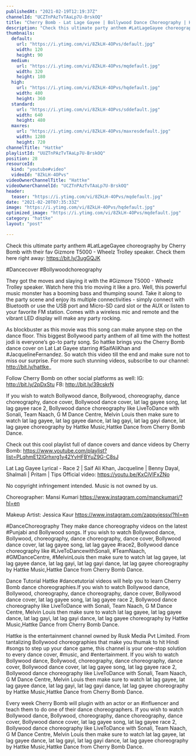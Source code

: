 ```yaml
---
publishedAt: "2021-02-19T12:19:37Z"
channelId: "UCZTnPAzTvTAaLp7U-BrskOQ"
title: "Cherry Bomb - Lat Lage Gayee | Bollywood Dance Choreography | Hattke"
description: "Check this ultimate party anthem #LatLageGayee choreography by Cherry Bomb with their fav Gizmore T5000 - Wheelz Trolley speaker. Check them here right away: https://bit.ly/3ugGQJK  \n\n#Dancecover #Bollywoodchoreography\n\nThey got the moves and slaying it with the #Gizmore T5000 - Wheelz Trolley speaker. Watch here this trio moving it like a pro. Well, this powerful music monster has a booming bass and thumping sound. Take it along to the party scene and enjoy its multiple connectivities - simply connect with Bluetooth or use the USB port and Micro-SD card slot or the AUX or listen to your favorite FM station. Comes with a wireless mic and remote and the vibrant LED display will make any party rocking. \n\nAs blockbuster as this movie was this song can make anyone step on the dance floor. This biggest Bollywood party anthem of all time with the hottest jodi is everyone’s go-to party song. So hattke brings you the Cherry Bomb dance cover on Lat Lat Gayee starring #SaifAliKhan and #JacquelineFernandez. \nSo watch this video till the end and make sure not to miss our surprise. For more such stunning videos, subscribe to our channel: http://bit.ly/hattke_\n\nFollow Cherry Bomb on other social platforms as well: \nIG: http://bit.ly/2pDxStu\nFB: http://bit.ly/39cskrN\n\nIf you wish to watch Bollywood dance, Bollywood, choreography, dance choreography, dance cover, Bollywood dance cover, lat lag gayee song, lat lag gayee race 2, Bollywood dance choreography like LiveToDance with Sonali, Team Naach, G M Dance Centre, Melvin Louis then make sure to watch lat lag gayee, lat lag gayee dance, lat lag gayi, lat lag gayi dance, lat lag gayee choreography by Hattke Music,Hattke Dance from Cherry Bomb Dance.\n\nCheck out this cool playlist full of dance covers and dance videos by Cherry Bomb: https://www.youtube.com/playlist?list=PLqhmE12IGrhxrg1y42YvHFBYuZ9G-C8sJ\n\n\nLat Lag Gayee Lyrical - Race 2 | Saif Ali Khan, Jacqueline | Benny Dayal, Shalmali | Pritam | Tips\nOfficial video: https://youtu.be/KxCjVIFxZNo\n\n\nNo copyright infringement intended. Music is not owned by us.\n\nChoreographer: Mansi Kumari\nhttps://www.instagram.com/manckumari/?hl=en\n\nMakeup Artist: Jessica Kaur \nhttps://www.instagram.com/zappyjessy/?hl=en\n\n#DanceChoreography\nThey make dance choreography videos on the latest #Punjabi and Bollywood songs. If you wish to watch Bollywood dance, Bollywood, choreography, dance choreography, dance cover, Bollywood dance cover, lat lag gayee song, lat lag gayee #race2, Bollywood dance choreography like #LiveToDancewithSonali, #TeamNaach, #GMDanceCentre, #MelvinLouis then make sure to watch lat lag gayee, lat lag gayee dance, lat lag gayi, lat lag gayi dance, lat lag gayee choreography by Hattke Music,Hattke Dance from Cherry Bomb Dance.\n\n\nDance Tutorial\nHattke #dancetutorial videos will help you to learn Cherry Bomb dance choreographies.If you wish to watch Bollywood dance, Bollywood, choreography, dance choreography, dance cover, Bollywood dance cover, lat lag gayee song, lat lag gayee race 2, Bollywood dance choreography like LiveToDance with Sonali, Team Naach, G M Dance Centre, Melvin Louis then make sure to watch lat lag gayee, lat lag gayee dance, lat lag gayi, lat lag gayi dance, lat lag gayee choreography by Hattke Music,Hattke Dance from Cherry Bomb Dance.\n\n\nHattke is the entertainment channel owned by Rusk Media Pvt Limited. From tantalizing Bollywood choreographies that make you thumak to hit Hindi #songs to step up your dance game, this channel is your one-stop solution to every dance cover, #music, and #entertainment. If you wish to watch Bollywood dance, Bollywood, choreography, dance choreography, dance cover, Bollywood dance cover, lat lag gayee song, lat lag gayee race 2, Bollywood dance choreography like LiveToDance with Sonali, Team Naach, G M Dance Centre, Melvin Louis then make sure to watch lat lag gayee, lat lag gayee dance, lat lag gayi, lat lag gayi dance, lat lag gayee choreography by Hattke Music,Hattke Dance from Cherry Bomb Dance.\n\n\nEvery week Cherry Bomb will plugin with an actor or an #influencer and teach them to do one of their dance choreographers. If you wish to watch Bollywood dance, Bollywood, choreography, dance choreography, dance cover, Bollywood dance cover, lat lag gayee song, lat lag gayee race 2, Bollywood dance choreography like LiveToDance with Sonali, Team Naach, G M Dance Centre, Melvin Louis then make sure to watch lat lag gayee, lat lag gayee dance, lat lag gayi, lat lag gayi dance, lat lag gayee choreography by Hattke Music,Hattke Dance from Cherry Bomb Dance."
thumbnails:
  default:
    url: "https://i.ytimg.com/vi/8ZkLH-4OPvs/default.jpg"
    width: 120
    height: 90
  medium:
    url: "https://i.ytimg.com/vi/8ZkLH-4OPvs/mqdefault.jpg"
    width: 320
    height: 180
  high:
    url: "https://i.ytimg.com/vi/8ZkLH-4OPvs/hqdefault.jpg"
    width: 480
    height: 360
  standard:
    url: "https://i.ytimg.com/vi/8ZkLH-4OPvs/sddefault.jpg"
    width: 640
    height: 480
  maxres:
    url: "https://i.ytimg.com/vi/8ZkLH-4OPvs/maxresdefault.jpg"
    width: 1280
    height: 720
channelTitle: "Hattke"
playlistId: "UUZTnPAzTvTAaLp7U-BrskOQ"
position: 28
resourceId:
  kind: "youtube#video"
  videoId: "8ZkLH-4OPvs"
videoOwnerChannelTitle: "Hattke"
videoOwnerChannelId: "UCZTnPAzTvTAaLp7U-BrskOQ"
header:
  teaser: "https://i.ytimg.com/vi/8ZkLH-4OPvs/mqdefault.jpg"
date: "2021-02-20T07:35:33Z"
image: "https://i.ytimg.com/vi/8ZkLH-4OPvs/hqdefault.jpg"
optimized_image: "https://i.ytimg.com/vi/8ZkLH-4OPvs/mqdefault.jpg"
category: "hattke"
layout: "post"

---
```

Check this ultimate party anthem #LatLageGayee choreography by Cherry Bomb with their fav Gizmore T5000 - Wheelz Trolley speaker. Check them here right away: https://bit.ly/3ugGQJK  

#Dancecover #Bollywoodchoreography

They got the moves and slaying it with the #Gizmore T5000 - Wheelz Trolley speaker. Watch here this trio moving it like a pro. Well, this powerful music monster has a booming bass and thumping sound. Take it along to the party scene and enjoy its multiple connectivities - simply connect with Bluetooth or use the USB port and Micro-SD card slot or the AUX or listen to your favorite FM station. Comes with a wireless mic and remote and the vibrant LED display will make any party rocking. 

As blockbuster as this movie was this song can make anyone step on the dance floor. This biggest Bollywood party anthem of all time with the hottest jodi is everyone’s go-to party song. So hattke brings you the Cherry Bomb dance cover on Lat Lat Gayee starring #SaifAliKhan and #JacquelineFernandez. 
So watch this video till the end and make sure not to miss our surprise. For more such stunning videos, subscribe to our channel: http://bit.ly/hattke_

Follow Cherry Bomb on other social platforms as well: 
IG: http://bit.ly/2pDxStu
FB: http://bit.ly/39cskrN

If you wish to watch Bollywood dance, Bollywood, choreography, dance choreography, dance cover, Bollywood dance cover, lat lag gayee song, lat lag gayee race 2, Bollywood dance choreography like LiveToDance with Sonali, Team Naach, G M Dance Centre, Melvin Louis then make sure to watch lat lag gayee, lat lag gayee dance, lat lag gayi, lat lag gayi dance, lat lag gayee choreography by Hattke Music,Hattke Dance from Cherry Bomb Dance.

Check out this cool playlist full of dance covers and dance videos by Cherry Bomb: https://www.youtube.com/playlist?list=PLqhmE12IGrhxrg1y42YvHFBYuZ9G-C8sJ


Lat Lag Gayee Lyrical - Race 2 | Saif Ali Khan, Jacqueline | Benny Dayal, Shalmali | Pritam | Tips
Official video: https://youtu.be/KxCjVIFxZNo


No copyright infringement intended. Music is not owned by us.

Choreographer: Mansi Kumari
https://www.instagram.com/manckumari/?hl=en

Makeup Artist: Jessica Kaur 
https://www.instagram.com/zappyjessy/?hl=en

#DanceChoreography
They make dance choreography videos on the latest #Punjabi and Bollywood songs. If you wish to watch Bollywood dance, Bollywood, choreography, dance choreography, dance cover, Bollywood dance cover, lat lag gayee song, lat lag gayee #race2, Bollywood dance choreography like #LiveToDancewithSonali, #TeamNaach, #GMDanceCentre, #MelvinLouis then make sure to watch lat lag gayee, lat lag gayee dance, lat lag gayi, lat lag gayi dance, lat lag gayee choreography by Hattke Music,Hattke Dance from Cherry Bomb Dance.


Dance Tutorial
Hattke #dancetutorial videos will help you to learn Cherry Bomb dance choreographies.If you wish to watch Bollywood dance, Bollywood, choreography, dance choreography, dance cover, Bollywood dance cover, lat lag gayee song, lat lag gayee race 2, Bollywood dance choreography like LiveToDance with Sonali, Team Naach, G M Dance Centre, Melvin Louis then make sure to watch lat lag gayee, lat lag gayee dance, lat lag gayi, lat lag gayi dance, lat lag gayee choreography by Hattke Music,Hattke Dance from Cherry Bomb Dance.


Hattke is the entertainment channel owned by Rusk Media Pvt Limited. From tantalizing Bollywood choreographies that make you thumak to hit Hindi #songs to step up your dance game, this channel is your one-stop solution to every dance cover, #music, and #entertainment. If you wish to watch Bollywood dance, Bollywood, choreography, dance choreography, dance cover, Bollywood dance cover, lat lag gayee song, lat lag gayee race 2, Bollywood dance choreography like LiveToDance with Sonali, Team Naach, G M Dance Centre, Melvin Louis then make sure to watch lat lag gayee, lat lag gayee dance, lat lag gayi, lat lag gayi dance, lat lag gayee choreography by Hattke Music,Hattke Dance from Cherry Bomb Dance.


Every week Cherry Bomb will plugin with an actor or an #influencer and teach them to do one of their dance choreographers. If you wish to watch Bollywood dance, Bollywood, choreography, dance choreography, dance cover, Bollywood dance cover, lat lag gayee song, lat lag gayee race 2, Bollywood dance choreography like LiveToDance with Sonali, Team Naach, G M Dance Centre, Melvin Louis then make sure to watch lat lag gayee, lat lag gayee dance, lat lag gayi, lat lag gayi dance, lat lag gayee choreography by Hattke Music,Hattke Dance from Cherry Bomb Dance.
